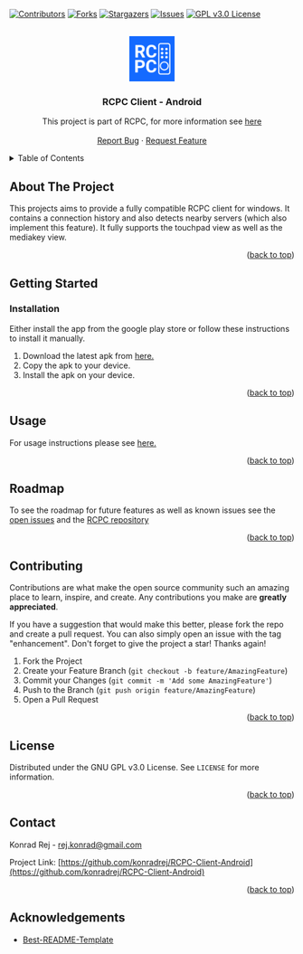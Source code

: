 <!-- PROJECT SHIELDS -->
<!--
*** I'm using markdown "reference style" links for readability.
*** Reference links are enclosed in brackets [ ] instead of parentheses ( ).
*** See the bottom of this document for the declaration of the reference variables
*** for contributors-url, forks-url, etc. This is an optional, concise syntax you may use.
*** https://www.markdownguide.org/basic-syntax/#reference-style-links
-->
[![Contributors][contributors-shield]][contributors-url]
[![Forks][forks-shield]][forks-url]
[![Stargazers][stars-shield]][stars-url]
[![Issues][issues-shield]][issues-url]
[![GPL v3.0 License][license-shield]][license-url]



<!-- PROJECT LOGO -->
<br />
<div align="center">
  <a href="https://github.com/konradrej/RCPC-Client-Android">
    <img src="images/logo.png" alt="Logo" width="80" height="80">
  </a>

<h3 align="center">RCPC Client - Android</h3>

  <p align="center">
    This project is part of RCPC, for more information see <a href="https://github.com/konradrej/RCPC">here</a>
    <br />
    <br />
    <a href="https://github.com/konradrej/RCPC-Client-Android/issues">Report Bug</a>
    ·
    <a href="https://github.com/konradrej/RCPC-Client-Android/issues">Request Feature</a>
  </p>
</div>



<!-- TABLE OF CONTENTS -->
<details>
  <summary>Table of Contents</summary>
  <ol>
    <li><a href="#about-the-project">About The Project</a></li>
    <li>
      <a href="#getting-started">Getting Started</a>
      <ul>
        <li><a href="#installation">Installation</a></li>
      </ul>
    </li>
    <li><a href="#usage">Usage</a></li>
    <li><a href="#roadmap">Roadmap</a></li>
    <li><a href="#contributing">Contributing</a></li>
    <li><a href="#license">License</a></li>
    <li><a href="#contact">Contact</a></li>
    <li><a href="#acknowledgments">Acknowledgments</a></li>
  </ol>
</details>



<!-- ABOUT THE PROJECT -->
## About The Project

This projects aims to provide a fully compatible RCPC client for windows. It contains a connection history and also detects nearby servers (which also implement this feature). It fully supports the touchpad view as well as the mediakey view.

<p align="right">(<a href="#top">back to top</a>)</p>



<!-- GETTING STARTED -->
## Getting Started

### Installation

Either install the app from the google play store or follow these instructions to install it manually.
1. Download the latest apk from <a href="https://github.com/konradrej/RCPC-Client-Android/releases">here.</a>
2. Copy the apk to your device.
3. Install the apk on your device.

<p align="right">(<a href="#top">back to top</a>)</p>



<!-- USAGE EXAMPLES -->
## Usage

For usage instructions please see <a href="https://github.com/konradrej/RCPC#usage">here.</a>

<p align="right">(<a href="#top">back to top</a>)</p>



<!-- ROADMAP -->
## Roadmap

To see the roadmap for future features as well as known issues see the [open issues](https://github.com/konradrej/RCPC-Client-Android/issues) and the <a href="https://github.com/konradrej/RCPC#roadmap">RCPC repository</a>

<p align="right">(<a href="#top">back to top</a>)</p>



<!-- CONTRIBUTING -->
## Contributing

Contributions are what make the open source community such an amazing place to learn, inspire, and create. Any contributions you make are **greatly appreciated**.

If you have a suggestion that would make this better, please fork the repo and create a pull request. You can also simply open an issue with the tag "enhancement".
Don't forget to give the project a star! Thanks again!

1. Fork the Project
2. Create your Feature Branch (`git checkout -b feature/AmazingFeature`)
3. Commit your Changes (`git commit -m 'Add some AmazingFeature'`)
4. Push to the Branch (`git push origin feature/AmazingFeature`)
5. Open a Pull Request

<p align="right">(<a href="#top">back to top</a>)</p>



<!-- LICENSE -->
## License

Distributed under the GNU GPL v3.0 License. See `LICENSE` for more information.

<p align="right">(<a href="#top">back to top</a>)</p>



<!-- CONTACT -->
## Contact

Konrad Rej - rej.konrad@gmail.com

Project Link: [https://github.com/konradrej/RCPC-Client-Android](https://github.com/konradrej/RCPC-Client-Android)

<p align="right">(<a href="#top">back to top</a>)</p>



<!-- ACKNOWLEDGEMENTS -->
## Acknowledgements

* [Best-README-Template](https://github.com/othneildrew/Best-README-Template)





<!-- MARKDOWN LINKS & IMAGES -->
<!-- https://www.markdownguide.org/basic-syntax/#reference-style-links -->
[contributors-shield]: https://img.shields.io/github/contributors/konradrej/RCPC-Client-Android.svg?style=for-the-badge
[contributors-url]: https://github.com/konradrej/RCPC-Client-Android/graphs/contributors
[forks-shield]: https://img.shields.io/github/forks/konradrej/RCPC-Client-Android.svg?style=for-the-badge
[forks-url]: https://github.com/konradrej/RCPC-Client-Android/network/members
[stars-shield]: https://img.shields.io/github/stars/konradrej/RCPC-Client-Android.svg?style=for-the-badge
[stars-url]: https://github.com/konradrej/RCPC-Client-Android/stargazers
[issues-shield]: https://img.shields.io/github/issues/konradrej/RCPC-Client-Android.svg?style=for-the-badge
[issues-url]: https://github.com/konradrej/RCPC-Client-Android/issues
[license-shield]: https://img.shields.io/github/license/konradrej/RCPC-Client-Android.svg?style=for-the-badge
[license-url]: https://github.com/konradrej/RCPC-Client-Android/blob/master/LICENSE